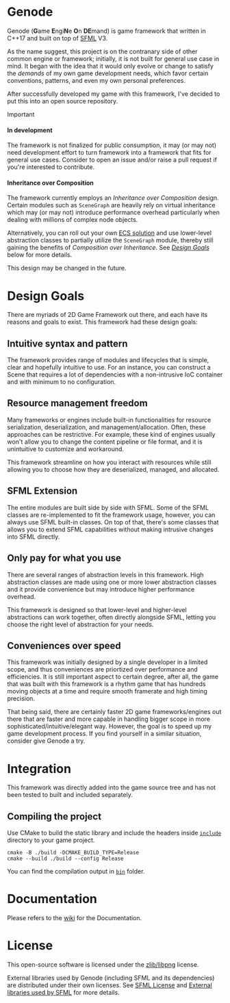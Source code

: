 # Genode

Genode (**G**ame **E**ngi**N**e **O**n **DE**mand) is game framework that written in C++17 and built on top of [SFML](https://github.com/SFML/SFML) V3.

As the name suggest, this project is on the contranary side of other common engine or framework; initially, it is not built for general use case in mind.
It began with the idea that it would only evolve or change to satisfy the *demands* of my own game development needs, which favor certain conventions, patterns, and even my own personal preferences.

After successfully developed my game with this framework, I've decided to put this into an open source repository.

> [!Important]
> #### In development
> The framework is not finalized for public consumption, it may (or may not) need development effort to turn framework into a framework that fits for general use cases.
> Consider to open an issue and/or raise a pull request if you're interested to contribute.
>
> #### Inheritance over Composition
> The framework currently employs an _Inheritance over Composition_ design.
> Certain modules such as `SceneGraph` are heavily rely on virtual inheritance which may (or may not) introduce performance overhead particularly when dealing with millions of complex node objects.
>
> Alternatively, you can roll out your own [ECS solution](https://en.wikipedia.org/wiki/Entity_component_system) and use lower-level abstraction classes to partially utilize the `SceneGraph` module, thereby still gaining the benefits of _Composition over Inheritance_.
> See [_Design Goals_](#design-goals) below for more details.
>
> This design may be changed in the future.

# Design Goals
There are myriads of 2D Game Framework out there, and each have its reasons and goals to exist. This framework had these design goals:

## Intuitive syntax and pattern
The framework provides range of modules and lifecycles that is simple, clear and hopefully intuitive to use. For an instance, you can construct a Scene that requires a lot of dependencies with a non-intrusive IoC container and with minimum to no configuration.

## Resource management freedom
Many frameworks or engines include built-in functionalities for resource serialization, deserialization, and management/allocation. Often, these approaches can be restrictive. For example, these kind of engines usually won't allow you to change the content pipeline or file format, and it is unintuitive to customize and workaround.

This framework streamline on how you interact with resources while still allowing you to choose how they are deserialized, managed, and allocated.

## SFML Extension
The entire modules are built side by side with SFML. Some of the SFML classes are re-implemented to fit the framework usage, however, you can always use SFML built-in classes.
On top of that, there's some classes that allows you to extend SFML capabilities without making intrusive changes into SFML directly.

## Only pay for what you use
There are several ranges of abstraction levels in this framework. High abstraction classes are made using one or more lower abstraction classes and it provide convenience but may introduce higher performance overhead.  

This framework is designed so that lower-level and higher-level abstractions can work together, often directly alongside SFML, letting you choose the right level of abstraction for your needs.

## Conveniences over speed
This framework was initially designed by a single developer in a limited scope, and thus conveniences are priortized over performance and efficiencies. It is still important aspect to certain degree, after all, the game that was built with this framework is a rhythm game that has hundreds moving objects at a time and require smooth framerate and high timing precision.

That being said, there are certainly faster 2D game frameworks/engines out there that are faster and more capable in handling bigger scope in more sophisticated/intuitive/elegant way. However, the goal is to speed up my game development process. If you find yourself in a similar situation, consider give Genode a try.

# Integration
This framework was directly added into the game source tree and has not been tested to built and included separately.

## Compiling the project
Use CMake to build the static library and include the headers inside [`include`](/include) directory to your game project.

```shell
cmake -B ./build -DCMAKE_BUILD_TYPE=Release
cmake --build ./build --config Release
```

You can find the compilation output in [`bin`](/bin) folder.

# Documentation

Please refers to the [wiki](https://github.com/SirusDoma/Genode/wiki) for the Documentation.

# License

This open-source software is licensed under the [zlib/libpng](LICENSE) license.

External libraries used by Genode (including SFML and its dependencies) are distributed under their own licenses.
See [SFML License](https://github.com/SFML/SFML?tab=readme-ov-file#license) and [External libraries used by SFML](https://github.com/SFML/SFML?tab=readme-ov-file#external-libraries-used-by-sfml) for more details.
